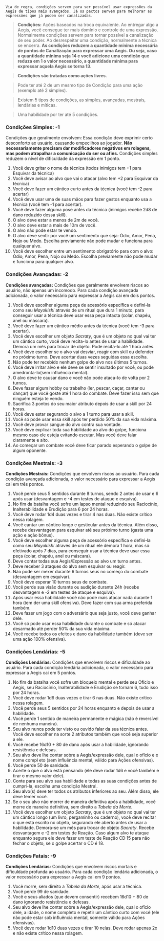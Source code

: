  ```
Via de regra, condições servem para ser possível usar expressões da Aegis de tipos mais avançados. Já os pactos servem para melhorar as expressões que já podem ser canalizadas.  
```

>**Condições:** Ações baseados na troca equivalente. Ao entregar algo a Aegis, você consegue ter mais domínio e controle de uma expressão. Normalmente condições servem para tornar possível a canalização de seu poder. Ao desrespeitar uma condição, normalmente a técnica se encerra. **As condições reduzem a quantidade mínima necessária de pontos de Canalização para expressar uma Aegis. Ou seja, caso a quantidade mínima seja 14 e você adicione uma condição que reduza em 1 o valor necessário, a quantidade mínima para expressar aquela Aegis se torna 13**.

>**Condições são tratadas como ações livres.**

>Pode ter até 2 de um mesmo tipo de Condição para uma ação (exemplo até 2 simples).

>Existem 5 tipos de condições, as simples, avançadas, mestrais, lendárias e míticas.

>Uma habilidade por ter até 5 condições.


### **Condições Simples:** -1
Condições que geralmente envolvem: Essa condição deve exprimir certo desconforto ao usuário, causando empecilhos ao jogador. **Não necessariamente precisam dar modificadores negativos em rolagens, mas podem atrapalhar a comunicação do ser ou afins.** Condições simples reduzem o nível de dificuldade da expressão em 1 ponto. 

1. Você deve gritar o nome da técnica (todos inimigos tem +1 para Esquivar da técnica)
2. Você deve avisar ao alvo que vai o atacar (alvo tem +2 para Esquivar da técnica)
3. Você deve fazer um cântico curto antes da técnica (você tem -2 para acertar)
4. Você deve usar uma de suas mãos para fazer gestos enquanto usa a técnica (você tem -1 para acertar).
5. Você deve fazer alguma pose antes da técnica (inimigos recebe 2d8 de dano reduzido dessa skill).
6. O alvo deve estar a menos de 2m de você.
7. O alvo deve estar a mais de 10m de você.
8. O alvo não pode estar te vendo.
9. O alvo deve sentir por você um sentimento que seja: Ódio, Amor, Pena, Nojo ou Medo. Escolha previamente não pode mudar e funciona para qualquer alvo.
10. Você deve escolher entre um sentimento obrigatório para com o alvo: Ódio, Amor, Pena, Nojo ou Medo. Escolha previamente não pode mudar e funciona para qualquer alvo.

### **Condições Avançadas**: -2
**Condições avançadas:** Condições que geralmente envolvem riscos ao usuário, não apenas um incomodo. Para cada condição avançada adicionada, o valor necessário para expressar a Aegis cai em dois pontos.

1. Você deve escolher alguma peça de acessório específica e defini-la como seu *Mayokishi* através de um ritual que dura 1 minuto,  para conseguir usar a técnica deve usar essa peça intacta (colar, chapéu, anel ou máscara).
2. Você deve fazer um cântico médio antes da técnica (você tem -3 para acertar).
3. Você deve escolher um objeto *Sacraty*, que é um objeto no qual vai ter um cântico curto, você deve recita-lo antes de usar a habilidade. Demora um mês para trocar de objeto. Pode recita-lo até 1 hora antes.
4. Você deve escolher se o alvo vai desviar, reagir com skill ou defender no próximo turno. Deve acertar duas vezes seguidas essa escolha.
5. Não pode ter recebido nenhum golpe do alvo nos últimos 5 turnos.
6. Você deve irritar alvo e ele deve se sentir insultado por você, ou pode amedronta-lo(sem influência mental).
7. O alvo deve te causar dano e você não pode ataca-lo de volta por 2 turnos. 
8. Deve fazer algum hobby ou trabalho (ler, pescar, caçar, cantar ou dançar) que você goste até 1 hora do combate. Deve fazer isso sem que ninguém esteja te vendo.
9. Sacrifica 3 pontos do seu maior atributo depois de usar a skill por 24 horas.
10. Você deve estar segurando o alvo a 1 turno para usar a skill.
11. Você só pode usar essa skill após ter perdido 50% da sua vida máxima.
12. Você deve provar sangue do alvo contra sua vontade.
13. Você deve explicar toda sua habilidade ao alvo do golpe, funciona mesmo caso ele esteja evitando escutar. Mas você deve falar claramente e alto.
14. Ao começar um combate você deve ficar parado esperando o golpe de algum oponente.

### **Condições Mestrais:** -3
**Condições Mestrais:** Condições que envolvem riscos ao usuário. Para cada condição avançada adicionada, o valor necessário para expressar a Aegis cai em três pontos.

1. Você perde seus 5 sentidos durante 8 turnos, sendo 2 antes de usar e 6 após usar (desvantagem e -4 em testes de ataque e esquiva).
2. No fim da batalha você sofre um lapso mental reduzindo seu Raciocínio, Inalterabilidade e Erudição para 6 por 24 horas.
3. Você deve rodar 1d4 duas vezes e tirar 4 nas duas. Não existe crítico nessa rolagem.
4. Você cantar um cântico longo e gesticular antes da técnica. Além disso, recebe desvantagem para esquivar até seu próximo turno (gasta uma ação e ação bônus).
5. Você deve escolher alguma peça de acessório específica e defini-la como seu *Mayokishi* através de um ritual ele demora 1 hora, mas só efetivado após 7 dias, para conseguir usar a técnica deve usar essa peça (colar, chapéu, anel ou máscara).
6. Deve contar todas sua Aegis/Expressão ao alvo um turno antes.
7. Deve receber 3 ataques do alvo sem esquivar ou reagir.
8. Não pode ser mexer durante 6 turnos seus no começo do combate (desvantagem em esquivar).
9. Você deve esperar 10 turnos seus de combate.
10. Você perde sua visão durante ou audição durante 24h (recebe desvantagem e -2 em testes de ataque e esquiva).
11. Após usar essa habilidade você não pode mais atacar nada durante 1 hora (tem der uma skill ofensiva). Deve fazer com sua arma preferida também.
12. Deve fazer um jogo com o adversário que seja justo, você deve ganhar dele.
13. Você só pode usar essa habilidade durante o combate e só atacar desarmado até perder 50% da sua vida máxima.
14. Você recebe todos os efeitos e dano da habilidade também (deve ser uma ação 100% ofensiva).


### **Condições Lendárias:** -5
**Condições Lendárias:** Condições que envolvem riscos e dificuldade ao usuário. Para cada condição lendária adicionada, o valor necessário para expressar a Aegis cai em 5 pontos.

1. No fim da batalha você sofre um bloqueio mental e perde seu Ofício e Aegis, seu Raciocínio, Inalterabilidade e Erudição se tornam 6, tudo isso por 24 horas.
2. Você deve rodar 1d6 duas vezes e tirar 6 nas duas. Não existe crítico nessa rolagem.
3. Você perde seus 5 sentidos por 24 horas enquanto e depois de usar a habilidade.
4. Você perde 1 sentido de maneira permanente e mágica (não é reversível de nenhuma maneira).
5. Seu alvo nunca pode ter visto ou ouvido falar da sua técnica antes. Você deve escolher na sorte 2 atributos também que você seja superior a ele.
6. Você recebe 16d10 + 80 de dano após usar a habilidade, ignorando resistência e defesas.
7. Seu alvo deve lhe contar sobre a Aegis/expressão dele, qual o ofício e o nome compl  eto (sem influência mental, válido para Ações ofensivas).
8. Você perde 50 de sanidade.
9. Acerte o que o alvo está pensando (ele deve rodar 1d6 e você também e tirar o mesmo valor dele).
10. Conte para seu alvo sua habilidade e todas as suas condições antes de cumpri-la, escolha uma condição Mestral.
11. Seu alvo(s) deve ter todos os atributos inferiores ao seu. Além disso, ele deve temer você. 
12. Se o seu alvo não morrer de maneira definitiva após a habilidade, você morre de maneira definitiva, sem direito a *Tabela da Morte*.
13. Você deve escolher um objeto *Sacraty*, que é um objeto no qual vai ter um cântico longo (um livro, pergaminho ou caderno), você deve recitar o que está escrito no objeto, segurando ele aberto antes de usar a habilidade. Demora-se um mês para trocar de objeto *Sacraty*. Recebe desvantagem e -2 em testes de Reação. Caso algum alvo te ataque enquanto segura ele deve fazer um teste de Reação CD 15 para não fechar o objeto, se o golpe acertar o CD é 18.

### **Condições Fatais:** -9
**Condições Lendárias:** Condições que envolvem riscos mortais e dificuldade profunda ao usuário. Para cada condição lendária adicionada, o valor necessário para expressar a Aegis cai em 9 pontos.

1. Você morre, sem direito a *Tabela da Morte*, após usar a técnica.
2. Você perde 99 de sanidade.
3. Você e seus aliados (que devem consentir) recebem 16d10 + 80 de dano ignorando resistência e defesas.
4. Seu alvo deve lhe contar sobre a Aegis/expressão dele, qual o ofício dele, a idade, o nome completo e repetir um cântico curto com você (ele não pode estar sob influência mental, somente válido para Ações ofensivas).
5. Você deve rodar 1d10 duas vezes e tirar 10 nelas. Deve rodar apenas 2x e não existe crítico nessa rolagem. 
